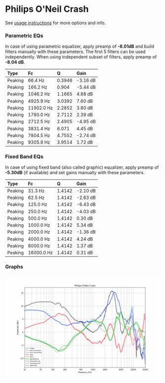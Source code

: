 # Philips O'Neil Crash
See [usage instructions](https://github.com/jaakkopasanen/AutoEq#usage) for more options and info.

### Parametric EQs
In case of using parametric equalizer, apply preamp of **-8.01dB** and build filters manually
with these parameters. The first 5 filters can be used independently.
When using independent subset of filters, apply preamp of **-8.04 dB**.

| Type    | Fc         |      Q | Gain     |
|:--------|:-----------|:-------|:---------|
| Peaking | 66.4 Hz    | 0.3946 | -3.16 dB |
| Peaking | 166.2 Hz   | 0.904  | -5.44 dB |
| Peaking | 1046.2 Hz  | 1.1665 | 4.88 dB  |
| Peaking | 4925.9 Hz  | 3.0392 | 7.60 dB  |
| Peaking | 11902.0 Hz | 2.2852 | 3.80 dB  |
| Peaking | 1780.0 Hz  | 2.7112 | 2.39 dB  |
| Peaking | 2712.5 Hz  | 2.4905 | -4.95 dB |
| Peaking | 3831.4 Hz  | 6.071  | 4.45 dB  |
| Peaking | 7804.5 Hz  | 4.7552 | -2.74 dB |
| Peaking | 9305.9 Hz  | 3.9514 | 1.72 dB  |

### Fixed Band EQs
In case of using fixed band (also called graphic) equalizer, apply preamp of **-5.30dB**
(if available) and set gains manually with these parameters.

| Type    | Fc         |      Q | Gain     |
|:--------|:-----------|:-------|:---------|
| Peaking | 31.3 Hz    | 1.4142 | -2.10 dB |
| Peaking | 62.5 Hz    | 1.4142 | -2.63 dB |
| Peaking | 125.0 Hz   | 1.4142 | -6.43 dB |
| Peaking | 250.0 Hz   | 1.4142 | -4.03 dB |
| Peaking | 500.0 Hz   | 1.4142 | 0.30 dB  |
| Peaking | 1000.0 Hz  | 1.4142 | 5.34 dB  |
| Peaking | 2000.0 Hz  | 1.4142 | -1.36 dB |
| Peaking | 4000.0 Hz  | 1.4142 | 4.24 dB  |
| Peaking | 8000.0 Hz  | 1.4142 | 1.37 dB  |
| Peaking | 16000.0 Hz | 1.4142 | 0.31 dB  |

### Graphs
![](./Philips%20O'Neil%20Crash.png)